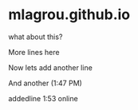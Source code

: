 # mlagrou.github.io

what about this?

More lines here

Now lets add another line 

And another (1:47 PM)

addedline 1:53 online
